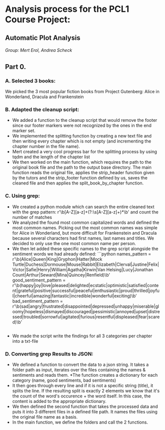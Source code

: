 # Analysis process for the PCL1 Course Project:
## Automatic Plot Analysis

###### Group: Mert Erol, Andrea Scheck

## Part 0.
### A. Selected 3 books:
We picked the 3 most popular fiction books from Project Gutenberg: Alice in Wonderland, Dracula and Frankenstein

### B. Adapted the cleanup script:
* We added a function to the cleanup script that would remove the footer since our footer markers were not recognized by the ones in the end marker set. 
* We implemented the splitting function by creating a new text file and then writing every chapter which is not empty (and incrementing the chapter number in the file name).
* Mert created a very cool progress bar for the splitting process by using tqdm and the length of the chapter list
* We then worked on the main function, which requires the path to the original book file and the path to the output base directory.
The main function reads the original file, applies the strip_header function given by the tutors and the strip_footer function defined by us, saves the cleaned file and then applies the split_book_by_chapter function.

### C. Using grep:
* We created a python module which can search the entire cleaned text with the grep pattern: r'\b[A-Z][a-z]+(?:\s[A-Z][a-z]+)*\b' and count the number of matches
* We analyzed the found most common capitalized words and defined the most common names. Picking out the most common names was simple for Alice in Wonderland, but more difficult for Frankenstein and Dracula because several characters had first names, last names and titles. We decided to only use the one most common name per person.
* We then let added these specific names to the grep script alongside the sentiment words we had already defined:
        ```python
    names_pattern = r'\b(Alice|Queen|King|Gryphon|Hatter|Mock Turtle|Duchess|Dormouse|Mouse|Rabbit|Elizabeth|Clerval|Justine|Felix|Victor|Safie|Henry|William|Agatha|Kirwin|Van Helsing|Lucy|Jonathan Count|Arthur|Seward|Mina|Quincey|Renfield)\b'
    good_sentiment_pattern = r'\b(happy|joy|love|pleased|delighted|ecstatic|optimistic|satisfied|content|grateful|positive|successful|peaceful|enthusiastic|proud|thrilled|joyful|cheerful|amazing|fantastic|incredible|wonderful|exciting)\b'
    bad_sentiment_pattern = r'\b(sad|angry|frustrated|disappointed|depressed|unhappy|miserable|gloomy|hopeless|dismayed|discouraged|pessimistic|annoyed|upset|distressed|troubled|sorrowful|agitated|furious|resentful|displeased|fear|scared)\b'
    ```
* We made the script write the findings for all 3 categories per chapter into a txt-file

### D. Converting grep Results to JSON:
* We defined a function to convert the data to a json string. It takes a folder path as input, iterates over the files containing the names & sentiments and reads them.
*The function creates a dictionary for each category (name, good sentiments, bad sentiments)
* It then goes through every line and if it is not a specific string (title), it splits the line. If the resulting split is exactly 2 elements we know that it's the count of the word's occurence + the word itself. In this case, the content is added to the appropriate dictionary.
* We then defined the second function that takes the processed data and puts it into 3 different files in a defined file path. It names the files using the original file name as a basis.
* In the main function, we define the folders and call the 2 functions.